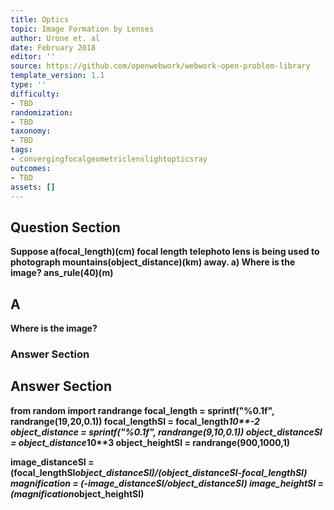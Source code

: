```yaml
---
title: Optics
topic: Image Formation by Lenses
author: Urone et. al
date: February 2018
editor: ''
source: https://github.com/openwebwork/webwork-open-problem-library
template_version: 1.1
type: ''
difficulty:
- TBD
randomization:
- TBD
taxonomy:
- TBD
tags:
- convergingfocalgeometriclenslightopticsray
outcomes:
- TBD
assets: []
---
```


## Question Section 

<b>
Suppose a(focal_length)(cm) focal length telephoto lens is being used to photograph mountains(object_distance)(km) away.
a) Where is the image?
ans_rule(40)(m)

## A
Where is the image?
### Answer Section


## Answer Section

from random import randrange
focal_length = sprintf("%0.1f", randrange(19,20,0.1))
focal_lengthSI = focal_length*10**-2
object_distance = sprintf("%0.1f", randrange(9,10,0.1))
object_distanceSI = object_distance*10**3
object_heightSI = randrange(900,1000,1)

image_distanceSI = (focal_lengthSI*object_distanceSI)/(object_distanceSI-focal_lengthSI)
magnification = (-image_distanceSI/object_distanceSI)
image_heightSI = (magnification*object_heightSI)